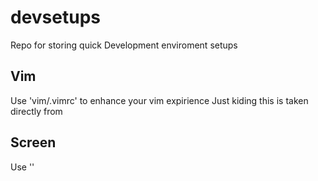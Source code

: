 # devsetups
Repo for storing quick Development enviroment setups 

## Vim
Use 'vim/.vimrc' to enhance your vim expirience
Just kiding this is taken directly from 

## Screen
Use ''

